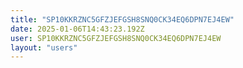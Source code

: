 ```yaml
---
title: "SP10KKRZNC5GFZJEFGSH8SNQ0CK34EQ6DPN7EJ4EW"
date: 2025-01-06T14:43:23.192Z
user: SP10KKRZNC5GFZJEFGSH8SNQ0CK34EQ6DPN7EJ4EW
layout: "users"
---
```

    